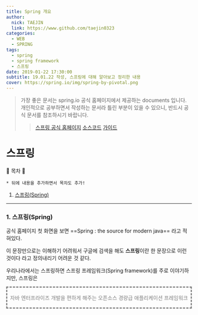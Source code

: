 ```yaml
---
title: Spring 개요
author:
  nick: TAEJIN  
  link: https://www.github.com/taejin0323
categories:
  - WEB
  - SPRING
tags:
  - spring
  - spring framework
  - 스프링
date: 2019-01-22 17:30:00
subtitle: 19.01.22 작성, 스프링에 대해 알아보고 정리한 내용
cover: https://spring.io/img/spring-by-pivotal.png
---
```

> 가장 좋은 문서는 spring.io 공식 홈페이지에서 제공하는 documents 입니다. 개인적으로 공부하면서 작성하는 문서라 틀린 부분이 있을 수 있으니, 반드시 공식 문서를 참조하시기 바랍니다.
> > [스프링 공식 홈페이지](https://spring.io)
> > [소스코드](https://github.com/spring-projects)
> > [가이드](https://spring.io/guides)

# 스프링

:book: 목차 :book:

```
* 뒤에 내용을 추가하면서 목차도 추가!
```

1. [스프링(Spring)](#1.-스프링(Spring))



------

### 1. 스프링(Spring)

공식 홈페이지 첫 화면을 보면 ==Spring : the source for modern java== 라고 적혀있다.

이 문장만으로는 이해하기 어려워서 구글에 검색을 해도 **스프링**이란 한 문장으로 이런 것이다 라고 정의내리기 어려운 것 같다.

우리나라에서는 스프링하면 스프링 프레임워크(Spring framework)를 주로 이야기하지만, 스프링은

<div style="border-style:dashed; color:grey; text-align:center"><br>자바 엔터프라이즈 개발을 편하게 해주는 오픈소스 경량급 애플리케이션 프레임워크<br><br></div>
